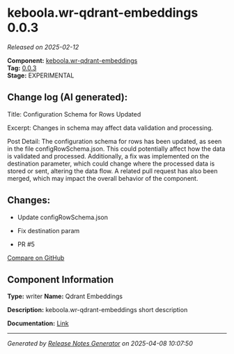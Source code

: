 #  keboola.wr-qdrant-embeddings 0.0.3

_Released on 2025-02-12_

**Component:** [keboola.wr-qdrant-embeddings](https://github.com/keboola/component-embeddings-v2)  
**Tag:** [0.0.3](https://github.com/keboola/component-embeddings-v2/releases/tag/0.0.3)  
**Stage:** EXPERIMENTAL


## Change log (AI generated):
Title: Configuration Schema for Rows Updated

Excerpt: Changes in schema may affect data validation and processing.

Post Detail: The configuration schema for rows has been updated, as seen in the file configRowSchema.json. This could potentially affect how the data is validated and processed. Additionally, a fix was implemented on the destination parameter, which could change where the processed data is stored or sent, altering the data flow. A related pull request has also been merged, which may impact the overall behavior of the component.



## Changes:



- Update configRowSchema.json 




- Fix destination param 




- PR #5 



[Compare on GitHub](https://github.com/keboola/component-embeddings-v2/compare/0.0.2...0.0.3)



## Component Information
**Type:** writer
**Name:** Qdrant Embeddings

**Description:** keboola.wr-qdrant-embeddings short description


**Documentation:** [Link](https://github.com/keboola/component-embeddings-v2/blob/master/README.md)



---
_Generated by [Release Notes Generator](https://github.com/keboola/release-notes-generator)
on 2025-04-08 10:07:50_